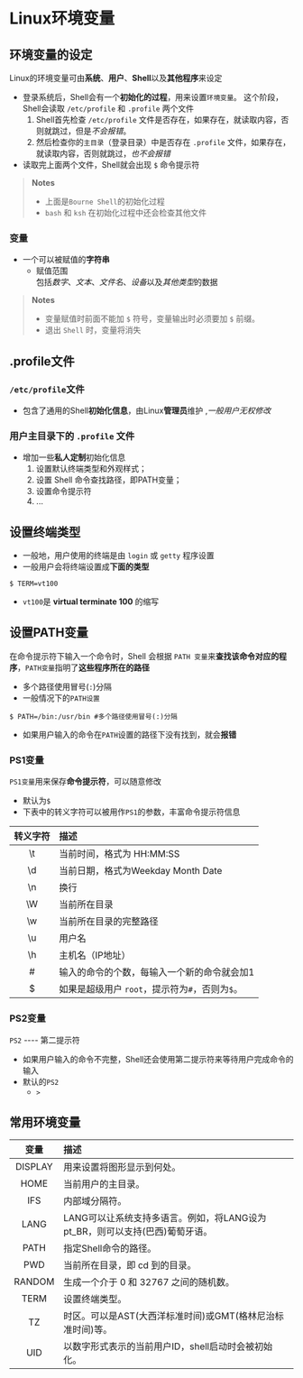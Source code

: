 # Linux环境变量

## 环境变量的设定
Linux的环境变量可由**系统**、**用户**、**Shell**以及**其他程序**来设定
- 登录系统后，Shell会有一个**初始化的过程**，用来设置`环境变量`。
这个阶段，Shell会读取 `/etc/profile` 和 `.profile` 两个文件
    1. Shell首先检查 `/etc/profile` 文件是否存在，如果存在，就读取内容，否则就跳过，但是*不会报错*。
    2. 然后检查你的`主目录`（登录目录）中是否存在 `.profile` 文件，如果存在，就读取内容，否则就跳过，*也不会报错*
- 读取完上面两个文件，Shell就会出现 `$` 命令提示符

> **Notes**  
> - 上面是`Bourne Shell`的初始化过程
> - `bash` 和 `ksh` 在初始化过程中还会检查其他文件


### 变量
- 一个可以被赋值的**字符串**
  - 赋值范围  
   包括*数字*、*文本*、*文件名*、*设备*以及*其他类型*的数据

> **Notes**  
> - 变量赋值时前面不能加 `$` 符号，变量输出时必须要加 `$` 前缀。
> - 退出 `Shell` 时，变量将消失

## .profile文件

### `/etc/profile`文件  
- 包含了通用的Shell**初始化信息**，由Linux**管理员**维护
,*一般用户无权修改*

### 用户主目录下的 `.profile` 文件  
- 增加一些**私人定制**初始化信息
   1. 设置默认终端类型和外观样式；
   2. 设置 Shell 命令查找路径，即PATH变量；
   3. 设置命令提示符
   4. ...

## 设置终端类型
- 一般地，用户使用的终端是由 `login` 或 `getty` 程序设置
- 一般用户会将终端设置成**下面的类型**
```
$ TERM=vt100
```
   - `vt100`是 **virtual terminate 100** 的缩写
   
## 设置PATH变量
在命令提示符下输入一个命令时，Shell 会根据 `PATH 变量`来**查找该命令对应的程序**，`PATH变量`指明了**这些程序所在的路径**
- 多个路径使用冒号(`:`)分隔
- 一般情况下的`PATH设置`

```
$ PATH=/bin:/usr/bin #多个路径使用冒号(:)分隔
```
- 如果用户输入的命令在`PATH`设置的路径下没有找到，就会**报错**

### PS1变量
`PS1变量`用来保存**命令提示符**，可以随意修改
- 默认为`$`
- 下表中的转义字符可以被用作`PS1`的参数，丰富命令提示符信息

| 转义字符 |	描述 |
|:-----:|:------ |
| \t |	当前时间，格式为 HH:MM:SS |
| \d |	当前日期，格式为Weekday Month Date |
| \n |	换行 |
| \W |	当前所在目录 |
| \w |	当前所在目录的完整路径 |
| \u |	用户名 |
| \h |	主机名（IP地址） |
| #	 | 输入的命令的个数，每输入一个新的命令就会加1 |
| \$ |	如果是超级用户 `root`，提示符为`#`，否则为`$`。 |

### PS2变量
`PS2` ---- 第二提示符
- 如果用户输入的命令不完整，Shell还会使用第二提示符来等待用户完成命令的输入
- 默认的`PS2`
   - `>`

## 常用环境变量

| 变量 |	描述 |
|:-----:|:------ |
| DISPLAY |	用来设置将图形显示到何处。 |
| HOME |	当前用户的主目录。 |
| IFS | 内部域分隔符。 |
| LANG |	LANG可以让系统支持多语言。例如，将LANG设为pt_BR，则可以支持(巴西)葡萄牙语。 |
| PATH |	指定Shell命令的路径。 |
| PWD |	当前所在目录，即 cd 到的目录。 |
| RANDOM |	生成一个介于 0 和 32767 之间的随机数。 |
| TERM |	设置终端类型。 |
| TZ |	时区。可以是AST(大西洋标准时间)或GMT(格林尼治标准时间)等。 |
| UID |	以数字形式表示的当前用户ID，shell启动时会被初始化。 |
